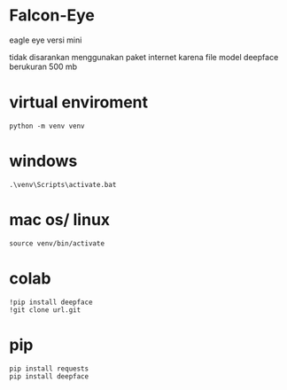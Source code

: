 # Falcon-Eye
eagle eye versi mini

tidak disarankan menggunakan paket internet karena file model deepface berukuran 500 mb

# virtual enviroment
```
python -m venv venv
```

# windows
```
.\venv\Scripts\activate.bat
```

# mac os/ linux

```
source venv/bin/activate
```

# colab

```
!pip install deepface
!git clone url.git
```

# pip
```
pip install requests
pip install deepface
```

